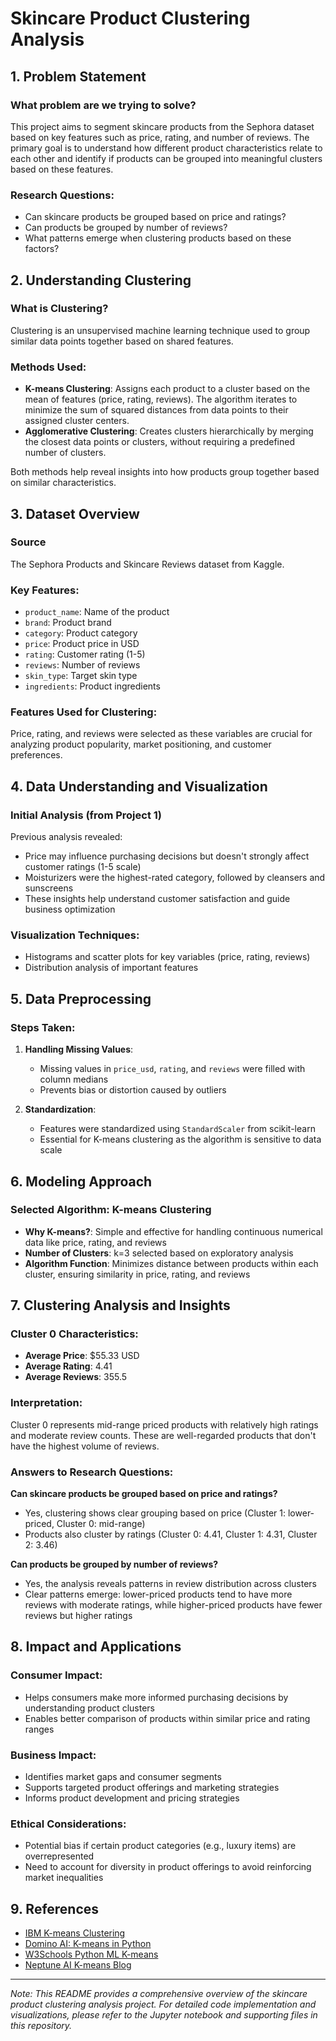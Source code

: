# Skincare Product Clustering Analysis

## 1. Problem Statement

### What problem are we trying to solve?
This project aims to segment skincare products from the Sephora dataset based on key features such as price, rating, and number of reviews. The primary goal is to understand how different product characteristics relate to each other and identify if products can be grouped into meaningful clusters based on these features.

### Research Questions:
- Can skincare products be grouped based on price and ratings?
- Can products be grouped by number of reviews?
- What patterns emerge when clustering products based on these factors?

## 2. Understanding Clustering

### What is Clustering?
Clustering is an unsupervised machine learning technique used to group similar data points together based on shared features.

### Methods Used:
- **K-means Clustering**: Assigns each product to a cluster based on the mean of features (price, rating, reviews). The algorithm iterates to minimize the sum of squared distances from data points to their assigned cluster centers.
- **Agglomerative Clustering**: Creates clusters hierarchically by merging the closest data points or clusters, without requiring a predefined number of clusters.

Both methods help reveal insights into how products group together based on similar characteristics.

## 3. Dataset Overview

### Source
The Sephora Products and Skincare Reviews dataset from Kaggle.

### Key Features:
- `product_name`: Name of the product
- `brand`: Product brand
- `category`: Product category
- `price`: Product price in USD
- `rating`: Customer rating (1-5)
- `reviews`: Number of reviews
- `skin_type`: Target skin type
- `ingredients`: Product ingredients

### Features Used for Clustering:
Price, rating, and reviews were selected as these variables are crucial for analyzing product popularity, market positioning, and customer preferences.

## 4. Data Understanding and Visualization

### Initial Analysis (from Project 1)
Previous analysis revealed:
- Price may influence purchasing decisions but doesn't strongly affect customer ratings (1-5 scale)
- Moisturizers were the highest-rated category, followed by cleansers and sunscreens
- These insights help understand customer satisfaction and guide business optimization

### Visualization Techniques:
- Histograms and scatter plots for key variables (price, rating, reviews)
- Distribution analysis of important features

## 5. Data Preprocessing

### Steps Taken:
1. **Handling Missing Values**: 
   - Missing values in `price_usd`, `rating`, and `reviews` were filled with column medians
   - Prevents bias or distortion caused by outliers

2. **Standardization**:
   - Features were standardized using `StandardScaler` from scikit-learn
   - Essential for K-means clustering as the algorithm is sensitive to data scale

## 6. Modeling Approach

### Selected Algorithm: K-means Clustering
- **Why K-means?**: Simple and effective for handling continuous numerical data like price, rating, and reviews
- **Number of Clusters**: k=3 selected based on exploratory analysis
- **Algorithm Function**: Minimizes distance between products within each cluster, ensuring similarity in price, rating, and reviews

## 7. Clustering Analysis and Insights

### Cluster 0 Characteristics:
- **Average Price**: $55.33 USD
- **Average Rating**: 4.41
- **Average Reviews**: 355.5

### Interpretation:
Cluster 0 represents mid-range priced products with relatively high ratings and moderate review counts. These are well-regarded products that don't have the highest volume of reviews.

### Answers to Research Questions:

**Can skincare products be grouped based on price and ratings?**
- Yes, clustering shows clear grouping based on price (Cluster 1: lower-priced, Cluster 0: mid-range)
- Products also cluster by ratings (Cluster 0: 4.41, Cluster 1: 4.31, Cluster 2: 3.46)

**Can products be grouped by number of reviews?**
- Yes, the analysis reveals patterns in review distribution across clusters
- Clear patterns emerge: lower-priced products tend to have more reviews with moderate ratings, while higher-priced products have fewer reviews but higher ratings

## 8. Impact and Applications

### Consumer Impact:
- Helps consumers make more informed purchasing decisions by understanding product clusters
- Enables better comparison of products within similar price and rating ranges

### Business Impact:
- Identifies market gaps and consumer segments
- Supports targeted product offerings and marketing strategies
- Informs product development and pricing strategies

### Ethical Considerations:
- Potential bias if certain product categories (e.g., luxury items) are overrepresented
- Need to account for diversity in product offerings to avoid reinforcing market inequalities

## 9. References
- [IBM K-means Clustering](https://www.ibm.com/topics/k-means-clustering)
- [Domino AI: K-means in Python](https://domino.ai/blog/getting-started-with-k-means-clustering-in-python)
- [W3Schools Python ML K-means](https://www.w3schools.com/python/python_ml_k-means.asp)
- [Neptune AI K-means Blog](https://neptune.ai/blog/k-means-clustering)

---

*Note: This README provides a comprehensive overview of the skincare product clustering analysis project. For detailed code implementation and visualizations, please refer to the Jupyter notebook and supporting files in this repository.*
